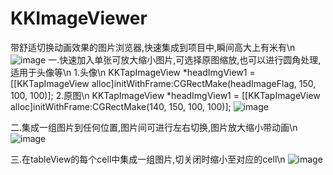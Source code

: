 # KKImageViewer
带舒适切换动画效果的图片浏览器,快速集成到项目中,瞬间高大上有米有\n
 ![image](https://github.com/KKKiller/KKImageViewer/raw/all.gif)
一.快速加入单张可放大缩小图片,可选择原图缩放,也可以进行圆角处理,适用于头像等\n
1.头像\n
KKTapImageView *headImgView1 = [[KKTapImageView alloc]initWithFrame:CGRectMake(headImageFlag, 150, 100, 100)];
2.原图\n
KKTapImageView *headImgView1 = [[KKTapImageView alloc]initWithFrame:CGRectMake(140, 150, 100, 100)];
 ![image](https://github.com/KKKiller/KKImageViewer/raw/head.gif)

二.集成一组图片到任何位置,图片间可进行左右切换,图片放大缩小带动画\n
 ![image](https://github.com/KKKiller/KKImageViewer/raw/anyPositon.gif)

三.在tableView的每个cell中集成一组图片,切关闭时缩小至对应的cell\n
 ![image](https://github.com/KKKiller/KKImageViewer/raw/tableView.gif)